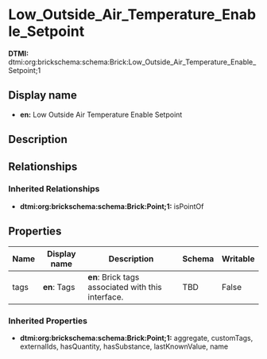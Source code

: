 # Low_Outside_Air_Temperature_Enable_Setpoint
**DTMI:** dtmi:org:brickschema:schema:Brick:Low_Outside_Air_Temperature_Enable_Setpoint;1
## Display name
- **en:** Low Outside Air Temperature Enable Setpoint
## Description
## Relationships
### Inherited Relationships
* **dtmi:org:brickschema:schema:Brick:Point;1:** isPointOf
## Properties
|Name|Display name|Description|Schema|Writable|
|-|-|-|-|-|
|tags|**en**: Tags|**en**: Brick tags associated with this interface.|TBD|False|
### Inherited Properties
* **dtmi:org:brickschema:schema:Brick:Point;1:** aggregate, customTags, externalIds, hasQuantity, hasSubstance, lastKnownValue, name
